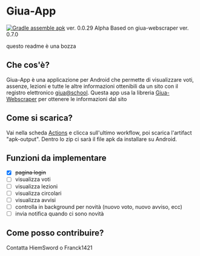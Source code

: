 # Giua-App
[![Gradle assemble apk](https://github.com/Giua-app/Giua-App/actions/workflows/main.yml/badge.svg)](https://github.com/Giua-app/Giua-App/actions/workflows/main.yml)
ver. 0.0.29 Alpha
Based on giua-webscraper ver. 0.7.0

questo readme è una bozza

## Che cos'è?
Giua-App è una applicazione per Android che permette di visualizzare voti, assenze, lezioni e tutte le altre informazioni ottenibili da un sito con il registro elettronico [giua@school](https://github.com/trinko/giuaschool#giuaschool).
Questa app usa la libreria [Giua-Webscraper](https://github.com/Giua-app/Giua-Webscraper) per ottenere le informazioni dal sito

## Come si scarica?
Vai nella scheda [Actions](https://github.com/Giua-app/Giua-App/actions) e clicca sull'ultimo workflow, poi scarica l'artifact "apk-output". Dentro lo zip ci sarà il file apk da installare su Android.

## Funzioni da implementare

- [x] ~~pagina login~~
- [ ] visualizza voti
- [ ] visualizza lezioni
- [ ] visualizza circolari
- [ ] visualizza avvisi
- [ ] controlla in background per novità (nuovo voto, nuovo avviso, ecc)
- [ ] invia notifica quando ci sono novità

## Come posso contribuire?
Contatta HiemSword o Franck1421
